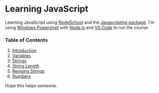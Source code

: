 # Learning JavaScript

Learning JavaScript using [NodeSchool](https://nodeschool.io) and the [Javascripting package](https://github.com/workshopper/javascripting). I'm using [Windows Powershell](https://docs.microsoft.com/en-us/powershell/) with [Node.js](https://nodejs.org/en/) and [VS Code](https://code.visualstudio.com/) to run the course.

### Table of Contents
1. [Introduction](https://github.com/MaxShalom/learning-javascript/blob/master/Javascripting/introduction.js)
2. [Variables](https://github.com/MaxShalom/learning-javascript/blob/master/Javascripting/variables.js)
3. [Strings](https://github.com/MaxShalom/learning-javascript/blob/master/Javascripting/strings.js)
4. [String Length](https://github.com/MaxShalom/learning-javascript/blob/master/Javascripting/string-length.js)
5. [Revising Strings](https://github.com/MaxShalom/learning-javascript/blob/master/Javascripting/revising-strings.js)
6. [Numbers](https://github.com/MaxShalom/learning-javascript/blob/master/Javascripting/numbers.js)

Hope this helps someone.

